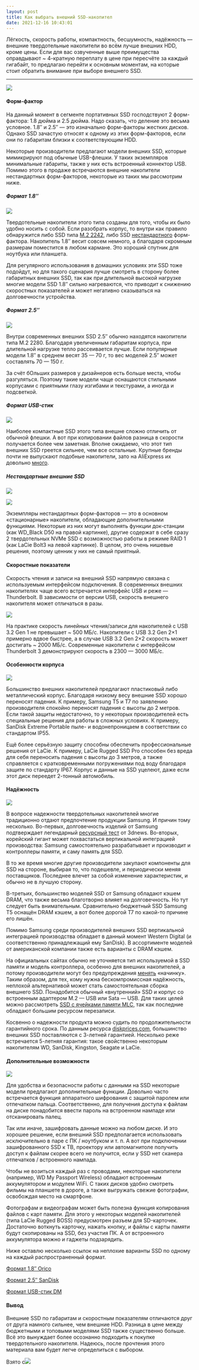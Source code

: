 ```yaml
---
layout: post
title: Как выбрать внешний SSD-накопител
date: 2021-12-16 10:43:01
---
```

Лёгкость, скорость работы, компактность, бесшумность, надёжность — внешние твердотельные накопители во всём лучше внешних HDD, кроме цены. Если для вас озвученные выше преимущества оправдывают ~ 4-кратную переплату в цене при пересчёте за каждый гигабайт, то предлагаю перейти к основным моментам, на которые стоит обратить внимание при выборе внешнего SSD.

---

![](https://ixbt.online/live/images/original/20/93/55/2021/12/09/875623317b.jpg?w=877)

#### Форм-фактор

На данный момент в сегменте портативных SSD господствуют 2 форм-фактора: 1.8 дюйма и 2.5 дюйма. Надо сказать, что деление это весьма условное. 1.8″ и 2.5″ — это изначально форм-факторы жестких дисков. Однако SSD зачастую относят к одному из этих форм-факторов, если они по габаритам близки к соответствующим HDD.

Некоторые производители предлагают модели внешних SSD, которые мимикрируют под обычные USB-флешки. У таких экземпляров минимальные габариты, также у них есть встроенный коннектор USB. Помимо этого в продаже встречаются внешние накопители нестандартных форм-факторов, некоторые из таких мы рассмотрим ниже.

##### Формат 1.8″

![](https://ixbt.online/live/images/original/20/93/55/2021/12/10/31a47255b9.jpg?w=877)

Твердотельные накопители этого типа созданы для того, чтобы их было удобно носить с собой. Если разобрать корпус, то внутри как правило обнаружится либо SSD типа [M.2 2242](https://youtu.be/ty5HIaRZxqA), либо SSD [нестандартного](https://www.realhardwarereviews.com/seagate-one-touch-ssd-1tb-review/3/) форм-фактора. Накопитель 1.8″ весит совсем немного, а благодаря скромным размерам поместится в любом кармане. Это хороший спутник для ноутбука или планшета.

Для регулярного использования в домашних условиях эти SSD тоже подойдут, но для такого сценария лучше смотреть в сторону более габаритных внешних SSD, так как при длительной высокой нагрузке многие модели SSD 1.8″ сильно нагреваются, что приводит к снижению скоростных показателей и может негативно сказываться на долговечности устройства.

##### Формат 2.5″

![](https://ixbt.online/live/images/original/20/93/55/2021/12/09/ac0e0bae3d.jpg?w=877)

Внутри современных внешних SSD 2.5″ обычно находятся накопители типа M.2 2280. Благодаря увеличенным габаритам корпуса, при длительной нагрузке тепло рассеивается лучше. Если популярные модели 1.8″ в среднем весят 35 — 70 г, то вес моделей 2.5″ может составлять 70 — 150 г.

За счёт бОльших размеров у дизайнеров есть больше места, чтобы разгуляться. Поэтому такие модели чаще оснащаются стильными корпусами с приятными глазу изгибами и текстурами, а иногда и подсветкой.

##### Формат USB-стик

![](https://ixbt.online/live/images/original/20/93/55/2021/12/10/0240a89ec9.jpg?w=877)

Наиболее компактные SSD этого типа внешне сложно отличить от обычной флешки. А вот при копировании файлов разница в скорости получается более чем заметная. Вполне ожидаемо, что этот тип внешних SSD греется сильнее, чем все остальные. Крупные бренды почти не выпускают подобные накопители, зато на AliExpress их довольно [много](https://www.ixbt.com/live/topcompile/podborka-vneshnih-ssd-v-form-faktore-usb-fleshki.html).

##### Нестандартные внешние SSD

![](https://ixbt.online/live/images/original/20/93/55/2021/12/10/ea3b670792.png?h=877)

![](https://ixbt.online/live/images/original/20/93/55/2021/12/10/5e39bc451f.jpg?w=877)

Экземпляры нестандартных форм-факторов — это в основном «стационарные» накопители, обладающие дополнительными функциями. Некоторые из них могут выполнять функции док-станции (как WD_Black D50 на правой картинке), другие содержат в себе сразу 2 твердотельных NVMe SSD с возможностью работы в режиме RAID 1 (как LaCie Bolt3 на левой картинке). В целом, это очень нишевые решения, поэтому ценник у них не самый приятный.

#### Скоростные показатели

Скорость чтения и записи на внешний SSD напрямую связана с используемым интерфейсом подключения. В современных внешних накопителях чаще всего встречается интерфейс USB и реже — Thunderbolt. В зависимости от версии USB, скорость внешнего накопителя может отличаться в разы.

![](https://ixbt.online/live/images/original/20/93/55/2021/12/10/3f4bfef96e.jpg?w=877)

На практике скорость линейных чтения/записи для накопителей с USB 3.2 Gen 1 не превышает \~ 500 МБ/с. Накопители с USB 3.2 Gen 2×1 примерно вдвое быстрее, а в случае USB 3.2 Gen 2×2 скорость может достигать \~ 2000 МБ/с. Современные накопители с интерфейсом Thunderbolt 3 демонстрируют скорость в 2300 — 3000 МБ/с.

#### Особенности корпуса

![](https://ixbt.online/live/images/original/20/93/55/2021/12/10/8f2c4ddc71.jpg?w=877)

Большинство внешних накопителей предлагают пластиковый либо металлический корпус. Благодаря низкому весу внешние SSD хорошо переносят падения. К примеру, Samsung T5 и T7 по заявлению производителя спокойно переносят падения с высоты до 2 метров. Если такой защиты недостаточно, то у некоторых производителей есть специальные решения для работы в сложных условиях. К примеру, SanDisk Extreme Portable пыле- и водонепроницаем в соответствии со стандартом IP55.

Ещё более серьёзную защиту способны обеспечить профессиональные решения от LaCie. К примеру, LaCie Rugged SSD Pro способен без вреда для себя переносить падения с высоты до 3 метров, а также справляется с кратковременными погружениями под воду благодаря защите по стандарту IP67. Корпус и данные на SSD уцелеют, даже если этот диск переедет 2-тонный автомобиль.

#### Надёжность

![](https://ixbt.online/live/images/original/20/93/55/2021/12/10/d124d0becb.jpg?w=877)

В вопросе надежности твердотельных накопителей многие традиционно отдают предпочтение продукции Samsung. И причин тому несколько. Во-первых, долговечность изделий от Samsung подтверждает легендарный [ресурсный тест](https://3dnews.ru/938764/resursnie-ispitaniya-ssd-obnovlyaemiy-material) от 3dnews. Во-вторых, корейский гигант может похвастаться вертикальной интеграцией производства: Samsung самостоятельно разрабатывает и производит и контроллеры памяти, и саму память для SSD.

В то же время многие другие производители закупают компоненты для SSD на стороне, выбирая то, что подешевле, и периодически меняя поставщиков. Последнее влечет за собой изменение характеристик, и обычно не в лучшую сторону.

В-третьих, большинство моделей SSD от Samsung обладают кэшем DRAM, что также весьма благотворно влияет на долговечность. Но тут следует быть внимательным. Сравнительно бюджетный SSD Samsung T5 оснащён DRAM кэшем, а вот более дорогой T7 по какой-то причине его лишён.

Помимо Samsung среди производителей внешних SSD вертикальной интеграцией производства обладает в данный момент Western Digital (и соответственно принадлежащий ему SanDisk). В ассортименте моделей от американской компании также есть варианты с DRAM кэшем.

На официальных сайтах обычно не уточняется тип используемой в SSD памяти и модель контроллера, особенно для внешних накопителей, а потому производители могут без предупреждения [менять](https://3dnews.ru/1047474/western-digital-tayno-izmenila-komponenti-wd-blue-sn550-uhudshiv-ego-harakteristiki) «начинку». Таким образом, для тех, кому нужна бескомпромиссная надёжность, неплохой альтернативой может стать самостоятельная сборка внешнего SSD. Понадобится обычный «внутренний» SSD и корпус со встроенным адаптером M.2 — USB или Sata — USB. Для таких целей можно рассмотреть [SSD с ячейками памяти MLC](https://www.ixbt.com/live/topcompile/podborka-ssd-s-mlc-chipami-pamyati-s-aliexpress.html), так как последние обладают большим ресурсом перезаписи.

Косвенно о надежности продукта можно судить по продолжительности гарантийного срока. По данным ресурса [diskprices.com](https://diskprices.com/?locale=us&condition=new&disk_types=external_ssd), большинство внешних SSD поставляются с 3-летней гарантией. Несколько реже встречается 5-летняя гарантия: такое свойственно некоторым накопителям WD, SanDisk, Kingston, Seagate и LaCie.

#### Дополнительные возможности

![](https://ixbt.online/live/images/original/20/93/55/2021/12/10/500cacd5b3.jpg?w=877)

Для удобства и безопасности работы с данными на SSD некоторые модели предлагают дополнительные функции. Довольно часто встречается функция аппаратного шифрования с защитой паролем или отпечатком пальца. Соответственно, для получения доступа к файлам на диске понадобится ввести пароль на встроенном нампаде или отсканировать палец.

Так или иначе, зашифровать данные можно на любом диске. И это хорошее решение, если внешний SSD предполагается использовать исключительно в паре с ПК / ноутбуком и т. п. А вот при подключении зашифрованного SSD к ТВ, проектору или автомагнитоле получить доступ к файлам скорее всего не получится, если у SSD нет сканера отпечатков / встроенного нампада.

Чтобы не возиться каждый раз с проводами, некоторые накопители (например, WD My Passport Wireless) обладают встроенным аккумулятором и модулем WiFi. С таких дисков удобно смотреть фильмы на планшете в дороге, а также выгружать свежие фотографии, освобождая место на смартфоне.

Фотографам и видеографам может быть полезна функция копирования файлов с карт памяти. Для этого у некоторых моделей накопителей (типа LaCie Rugged BOSS) предусмотрен разъем для SD-карточек. Достаточно воткнуть карточку, нажать кнопку, и файлы с карты памяти будут скопированы на SSD, без участия ПК. А от встроенного аккумулятора можно и гаджеты подзарядить.

Ниже оставлю несколько ссылок на неплохие варианты SSD по одному на каждый распространенный формат.

[Формат 1.8″ Orico](https://aliclick.shop/s/znix90)

[Формат 2.5″ SanDisk](https://aliclick.shop/s/34h1wd)

[Формат USB-стик DM](https://aliclick.shop/s/gc7orq)

#### Вывод

Внешние SSD по габаритам и скоростным показателям отличаются друг от друга намного сильнее, чем внешние HDD. Разница в цене между бюджетными и топовыми моделями SSD также существенно больше. Всё это вынуждает более осознанно подходить к покупке твердотельного накопителя. Надеюсь, после прочтения этого материала вам будет легче определиться с выбором.

Взято с[![](http://grishchuk.com.ua/wp-content/uploads/2021/12/ixbt_live.svg)](https://www.ixbt.com/live/data/kak-vybrat-vneshniy-ssd.html)